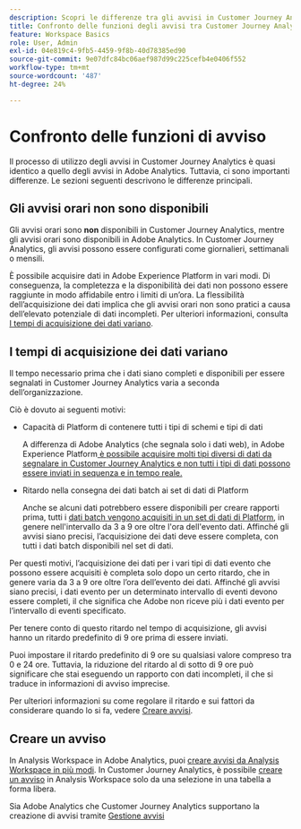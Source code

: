 ```yaml
---
description: Scopri le differenze tra gli avvisi in Customer Journey Analytics e Adobe Analytics
title: Confronto delle funzioni degli avvisi tra Customer Journey Analytics e Adobe Analytics
feature: Workspace Basics
role: User, Admin
exl-id: 04e819c4-9fb5-4459-9f8b-40d78385ed90
source-git-commit: 9e07dfc84bc06aef987d99c225cefb4e0406f552
workflow-type: tm+mt
source-wordcount: '487'
ht-degree: 24%

---
```


# Confronto delle funzioni di avviso

Il processo di utilizzo degli avvisi in Customer Journey Analytics è quasi identico a quello degli avvisi in Adobe Analytics. Tuttavia, ci sono importanti differenze. Le sezioni seguenti descrivono le differenze principali.

## Gli avvisi orari non sono disponibili

Gli avvisi orari sono **non** disponibili in Customer Journey Analytics, mentre gli avvisi orari sono disponibili in Adobe Analytics. In Customer Journey Analytics, gli avvisi possono essere configurati come giornalieri, settimanali o mensili.

È possibile acquisire dati in Adobe Experience Platform in vari modi. Di conseguenza, la completezza e la disponibilità dei dati non possono essere raggiunte in modo affidabile entro i limiti di un’ora.  La flessibilità dell’acquisizione dei dati implica che gli avvisi orari non sono pratici a causa dell’elevato potenziale di dati incompleti. Per ulteriori informazioni, consulta [I tempi di acquisizione dei dati variano](#data-ingestion-times-vary-in-customer-journey-analytics).

## I tempi di acquisizione dei dati variano

Il tempo necessario prima che i dati siano completi e disponibili per essere segnalati in Customer Journey Analytics varia a seconda dell’organizzazione.

Ciò è dovuto ai seguenti motivi:

* Capacità di Platform di contenere tutti i tipi di schemi e tipi di dati

  A differenza di Adobe Analytics (che segnala solo i dati web), in Adobe Experience Platform[&#x200B; è possibile acquisire molti tipi diversi di dati da segnalare in Customer Journey Analytics e non tutti i tipi di dati possono essere inviati in sequenza e in tempo reale.](/help/data-ingestion/data-ingestion.md)

* Ritardo nella consegna dei dati batch ai set di dati di Platform

  Anche se alcuni dati potrebbero essere disponibili per creare rapporti prima, tutti i [dati batch vengono acquisiti in un set di dati di Platform](/help/data-ingestion/data-ingestion.md#ingest-and-use-batch-data.), in genere nell&#39;intervallo da 3 a 9 ore oltre l&#39;ora dell&#39;evento dati. Affinché gli avvisi siano precisi, l’acquisizione dei dati deve essere completa, con tutti i dati batch disponibili nel set di dati. <!--3 to 9 hours is a sweet spot, what we are suggesting.  -->

Per questi motivi, l’acquisizione dei dati per i vari tipi di dati evento che possono essere acquisiti è completa solo dopo un certo ritardo, che in genere varia da 3 a 9 ore oltre l’ora dell’evento dei dati. Affinché gli avvisi siano precisi, i dati evento per un determinato intervallo di eventi devono essere completi, il che significa che Adobe non riceve più i dati evento per l’intervallo di eventi specificato.

Per tenere conto di questo ritardo nel tempo di acquisizione, gli avvisi hanno un ritardo predefinito di 9 ore prima di essere inviati.

Puoi impostare il ritardo predefinito di 9 ore su qualsiasi valore compreso tra 0 e 24 ore. Tuttavia, la riduzione del ritardo al di sotto di 9 ore può significare che stai eseguendo un rapporto con dati incompleti, il che si traduce in informazioni di avviso imprecise.

Per ulteriori informazioni su come regolare il ritardo e sui fattori da considerare quando lo si fa, vedere [Creare avvisi](/help/components/c-intelligent-alerts/alert-builder.md).

<!-- Starting with "However," the rest of this information should probably go into the actual documentation where we document the option to adjust the delay. -->

## Creare un avviso

In Analysis Workspace in Adobe Analytics, puoi [creare avvisi da Analysis Workspace in più modi](https://experienceleague.adobe.com/en/docs/analytics/components/alerts/alert-builder). In Customer Journey Analytics, è possibile [creare un avviso](alert-builder.md) in Analysis Workspace solo da una selezione in una tabella a forma libera.

Sia Adobe Analytics che Customer Journey Analytics supportano la creazione di avvisi tramite [Gestione avvisi](alert-manager.md)
